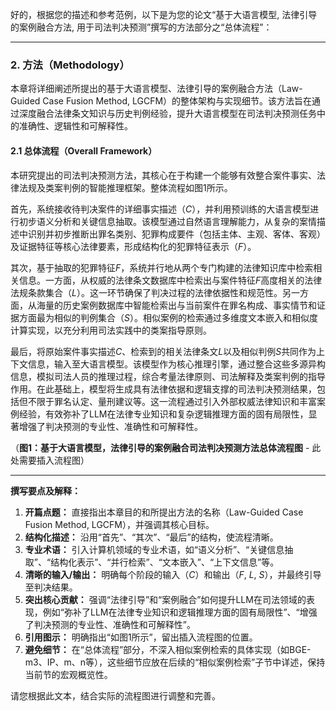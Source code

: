 好的，根据您的描述和参考范例，以下是为您的论文“基于大语言模型, 法律引导的案例融合方法, 用于司法判决预测”撰写的方法部分之“总体流程”：

---

### 2. 方法（Methodology）

本章将详细阐述所提出的基于大语言模型、法律引导的案例融合方法（Law-Guided Case Fusion Method, LGCFM）的整体架构与实现细节。该方法旨在通过深度融合法律条文知识与历史判例经验，提升大语言模型在司法判决预测任务中的准确性、逻辑性和可解释性。

#### 2.1 总体流程（Overall Framework）

本研究提出的司法判决预测方法，其核心在于构建一个能够有效整合案件事实、法律法规及类案判例的智能推理框架。整体流程如图1所示。

首先，系统接收待判决案件的详细事实描述（$C$），并利用预训练的大语言模型进行初步语义分析和关键信息抽取。该模型通过自然语言理解能力，从复杂的案情描述中识别并初步推断出罪名类别、犯罪构成要件（包括主体、主观、客体、客观）及证据特征等核心法律要素，形成结构化的犯罪特征表示（$F$）。

其次，基于抽取的犯罪特征$F$，系统并行地从两个专门构建的法律知识库中检索相关信息。一方面，从权威的法律条文数据库中检索出与案件特征$F$高度相关的法律法规条款集合（$L$）。这一环节确保了判决过程的法律依据性和规范性。另一方面，从海量的历史案例数据库中智能检索出与当前案件在罪名构成、事实情节和证据方面最为相似的判例集合（$S$）。相似案例的检索通过多维度文本嵌入和相似度计算实现，以充分利用司法实践中的类案指导原则。

最后，将原始案件事实描述$C$、检索到的相关法律条文$L$以及相似判例$S$共同作为上下文信息，输入至大语言模型。该模型作为核心推理引擎，通过整合这些多源异构信息，模拟司法人员的推理过程，综合考量法律原则、司法解释及类案判例的指导作用。在此基础上，模型将生成具有法律依据和逻辑支撑的司法判决预测结果，包括但不限于罪名认定、量刑建议等。这一流程通过引入外部权威法律知识和丰富案例经验，有效弥补了LLM在法律专业知识和复杂逻辑推理方面的固有局限性，显著增强了判决预测的专业性、准确性和可解释性。

（**图1：基于大语言模型，法律引导的案例融合司法判决预测方法总体流程图** - 此处需要插入流程图）

---

**撰写要点及解释：**

1.  **开篇点题：** 直接指出本章目的和所提出方法的名称（Law-Guided Case Fusion Method, LGCFM），并强调其核心目标。
2.  **结构化描述：** 沿用“首先”、“其次”、“最后”的结构，使流程清晰。
3.  **专业术语：** 引入计算机领域的专业术语，如“语义分析”、“关键信息抽取”、“结构化表示”、“并行检索”、“文本嵌入”、“上下文信息”等。
4.  **清晰的输入/输出：** 明确每个阶段的输入（$C$）和输出（$F$, $L$, $S$），并最终引导至判决结果。
5.  **突出核心贡献：** 强调“法律引导”和“案例融合”如何提升LLM在司法领域的表现，例如“弥补了LLM在法律专业知识和逻辑推理方面的固有局限性”、“增强了判决预测的专业性、准确性和可解释性”。
6.  **引用图示：** 明确指出“如图1所示”，留出插入流程图的位置。
7.  **避免细节：** 在“总体流程”部分，不深入相似案例检索的具体实现（如BGE-m3、IP、m、n等），这些细节应放在后续的“相似案例检索”子节中详述，保持当前节的宏观概览性。

请您根据此文本，结合实际的流程图进行调整和完善。